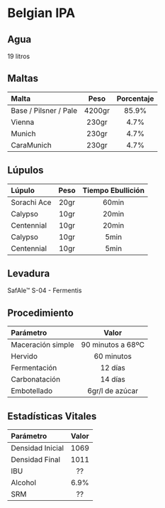 # Belgian IPA

## Agua

19 litros

## Maltas

| Malta | Peso | Porcentaje |
| :--- | :---: | :---: |
| Base / Pilsner / Pale | 4200gr | 85.9% |
| Vienna | 230gr | 4.7% |
| Munich | 230gr | 4.7% |
| CaraMunich | 230gr | 4.7% |

## Lúpulos

| Lúpulo | Peso | Tiempo Ebullición |
| :--- | :---: | :---: |
| Sorachi Ace | 20gr | 60min |
| Calypso | 10gr | 20min |
| Centennial | 10gr | 20min |
| Calypso | 10gr | 5min |
| Centennial | 10gr | 5min |

## Levadura

SafAle™ S-04 - Fermentis

## Procedimiento

| Parámetro | Valor |
| :--- | :---: |
| Maceración simple | 90 minutos a 68ºC |
| Hervido | 60 minutos |
| Fermentación | 12 días |
| Carbonatación | 14 días |
| Embotellado | 6gr/l de azúcar |

## Estadísticas Vitales

| Parámetro | Valor |
| :--- | :---: |
| Densidad Inicial | 1069 |
| Densidad Final | 1011 |
| IBU | ?? |
| Alcohol | 6.9% |
| SRM | ?? |

